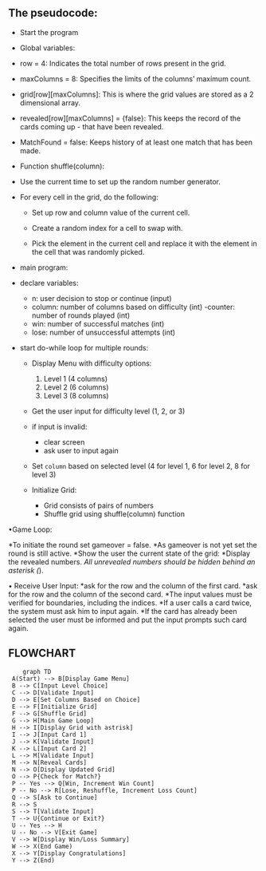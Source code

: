    ## The pseudocode: 

* Start the program
 
* Global variables:
  
* row = 4: Indicates the total number of rows present in the grid.
  
* maxColumns = 8: Specifies the limits of the columns’ maximum count.
  
* grid[row][maxColumns]: This is where the grid values are stored as a 2 dimensional array.
  
* revealed[row][maxColumns] = {false}: This keeps the record of the cards coming up - that have been revealed.
  
* MatchFound = false: Keeps history of at least one match that has been made.
  
* Function shuffle(column):
  
* Use the current time to set up the random number generator.
  
* For every cell in the grid, do the following:
 
   - Set up row and column value of the current cell.
   
   - Create a random index for a cell to swap with.
   
   - Pick the element in the current cell and replace it with the element in the cell that was randomly picked.
     
* main program:
* declare variables:
   - n: user decision to stop or continue (input)
   - column: number of columns based on difficulty (int)
   -counter: number of rounds played (int)
   - win: number of successful matches (int)
   - lose: number of unsuccessful attempts (int)

* start do-while loop for multiple rounds:
    * Display Menu with difficulty options:
        1. Level 1 (4 columns)
        2. Level 2 (6 columns)
        3. Level 3 (8 columns)
        
    * Get the user input for difficulty level (1, 2, or 3)
    * if input is invalid:
        * clear screen
        * ask user to input again
    
    * Set `column` based on selected level (4 for level 1, 6 for level 2, 8 for level 3)

    * Initialize Grid:
        - Grid consists of pairs of numbers
        - Shuffle grid using shuffle(column) function

•Game Loop:

*To initiate the round set gameover = false.
*As gameover is not yet set the round is still active.
*Show the user the current state of the grid:
*Display the revealed numbers.
*All unrevealed numbers should be hidden behind an asterisk (*).

• Receive User Input:
*ask for the row and the column of the first card.
*ask for the row and the column of the second card.
*The input values must be verified for boundaries, including the indices.
*If a user calls a card twice, the system must ask him to input again.
*If the card has already been selected the user must be informed and put the input prompts such card  again.
        
    

















## FLOWCHART 

   ``` mermaid 
       graph TD
    A(Start) --> B[Display Game Menu]
    B --> C[Input Level Choice]
    C --> D[Validate Input]
    D --> E[Set Columns Based on Choice]
    E --> F[Initialize Grid]
    F --> G[Shuffle Grid]
    G --> H[Main Game Loop]
    H --> I[Display Grid with astrisk]
    I --> J[Input Card 1]
    J --> K[Validate Input]
    K --> L[Input Card 2]
    L --> M[Validate Input]
    M --> N[Reveal Cards]
    N --> O[Display Updated Grid]
    O --> P{Check for Match?}
    P -- Yes --> Q[Win, Increment Win Count]
    P -- No --> R[Lose, Reshuffle, Increment Loss Count]
    Q --> S[Ask to Continue]
    R --> S
    S --> T[Validate Input]
    T --> U{Continue or Exit?}
    U -- Yes --> H
    U -- No --> V[Exit Game]
    V --> W[Display Win/Loss Summary]
    W --> X(End Game)
    X --> Y[Display Congratulations]
    Y --> Z(End)
